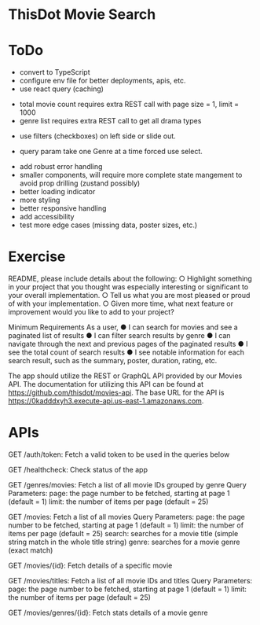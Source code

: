 # ThisDot Movie Search

# ToDo

- convert to TypeScript
- configure env file for better deployments, apis, etc.
- use react query (caching)

* total movie count requires extra REST call with page size = 1, limit = 1000
* genre list requires extra REST call to get all drama types

- use filters (checkboxes) on left side or slide out.

* query param take one Genre at a time forced use select.

- add robust error handling
- smaller components, will require more complete state mangement to avoid prop drilling (zustand possibly)
- better loading indicator
- more styling
- better responsive handling
- add accessibility
- test more edge cases (missing data, poster sizes, etc.)

# Exercise

README, please include details about the following: ○ Highlight something in your project that you thought was especially interesting or significant to your overall implementation. ○ Tell us what you are most pleased or proud of with your implementation. ○ Given more time, what next feature or improvement would you like to add to your project?

Minimum Requirements As a user, ● I can search for movies and see a paginated list of results ● I can filter search results by genre ● I can navigate through the next and previous pages of the paginated results ● I see the total count of search results ● I see notable information for each search result, such as the summary, poster, duration, rating, etc.

The app should utilize the REST or GraphQL API provided by our Movies API. The documentation for utilizing this API can be found at https://github.com/thisdot/movies-api. The base URL for the API is https://0kadddxyh3.execute-api.us-east-1.amazonaws.com.

# APIs

GET /auth/token: Fetch a valid token to be used in the queries below

GET /healthcheck: Check status of the app

GET /genres/movies: Fetch a list of all movie IDs grouped by genre Query Parameters: page: the page number to be fetched, starting at page 1 (default = 1) limit: the number of items per page (default = 25)

GET /movies: Fetch a list of all movies Query Parameters: page: the page number to be fetched, starting at page 1 (default = 1) limit: the number of items per page (default = 25) search: searches for a movie title (simple string match in the whole title string) genre: searches for a movie genre (exact match)

GET /movies/{id}: Fetch details of a specific movie

GET /movies/titles: Fetch a list of all movie IDs and titles Query Parameters: page: the page number to be fetched, starting at page 1 (default = 1) limit: the number of items per page (default = 25)

GET /movies/genres/{id}: Fetch stats details of a movie genre
